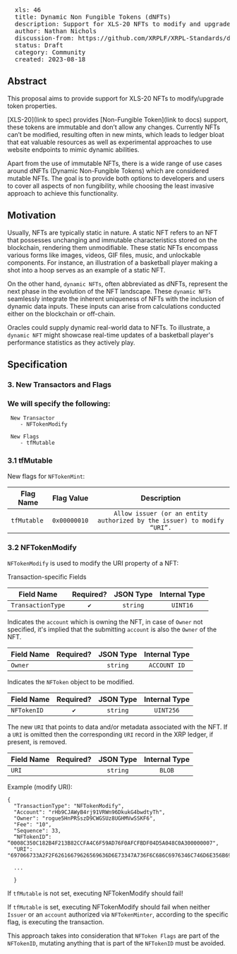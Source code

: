 <pre>
  xls: 46
  title: Dynamic Non Fungible Tokens (dNFTs)
  description: Support for XLS-20 NFTs to modify and upgrade token properties as mutable NFTs
  author: Nathan Nichols <nnichols@ripple.com>
  discussion-from: https://github.com/XRPLF/XRPL-Standards/discussions/130
  status: Draft
  category: Community
  created: 2023-08-18
</pre>

## Abstract

This proposal aims to provide support for XLS-20 NFTs to modify/upgrade token properties.

[XLS-20](link to spec) provides [Non-Fungible Token](link to docs) support, these tokens are immutable and don’t allow any changes. Currently NFTs can’t be modified, resulting often in new mints, which leads to ledger bloat that eat valuable resources as well as experimental approaches to use website endpoints to mimic dynamic abilities.

Apart from the use of immutable NFTs, there is a wide range of use cases around dNFTs (Dynamic Non-Fungible Tokens) which are considered mutable NFTs. The goal is to provide both options to developers and users to cover all aspects of non fungibility, while choosing the least invasive approach to achieve this functionality.

## Motivation

Usually, NFTs are typically static in nature. A static NFT refers to an NFT that possesses unchanging and immutable characteristics stored on the blockchain, rendering them unmodifiable. These static NFTs encompass various forms like images, videos, GIF files, music, and unlockable components. For instance, an illustration of a basketball player making a shot into a hoop serves as an example of a static NFT.

On the other hand, `dynamic NFTs`, often abbreviated as dNFTs, represent the next phase in the evolution of the NFT landscape. These `dynamic NFTs` seamlessly integrate the inherent uniqueness of NFTs with the inclusion of dynamic data inputs. These inputs can arise from calculations conducted either on the blockchain or off-chain. 

Oracles could supply dynamic real-world data to NFTs. To illustrate, a `dynamic NFT` might showcase real-time updates of a basketball player's performance statistics as they actively play.



## Specification

### 3. New Transactors and Flags

### We will specify the following:

	 New Transactor
		- NFTokenModify
	
	 New Flags
		- tfMutable

### 3.1 tfMutable

New flags for `NFTokenMint`:


| Flag Name	        | Flag Value       |  Description     | 
|-------------------|:----------------:|:-------------------------------------------------------------------------------------:|
| `tfMutable` | `0x00000010` | `Allow issuer (or an entity authorized by the issuer) to modify “URI”.` |



### 3.2 NFTokenModify


`NFTokenModify` is used to modify the URI property of a NFT:

Transaction-specific Fields

| Field Name	  | Required?	      |  JSON Type	 | Internal Type    | 
|-------------------|:----------------:|:---------------:|:---------------:|
| `TransactionType` | `✔️` | `string` | `UINT16` |

Indicates the `account` which is owning the NFT, in case of `Owner` not specified, it's implied that the submitting `account` is also the `Owner` of the NFT.

| Field Name	  | Required?	      |  JSON Type	 | Internal Type    | 
|-------------------|:----------------:|:---------------:|:---------------:|
| `Owner` |  | `string` | `ACCOUNT ID` |

Indicates the `NFToken` object to be modified.

| Field Name	  | Required?	      |  JSON Type	 | Internal Type    | 
|-------------------|:----------------:|:---------------:|:---------------:|
| `NFTokenID` | `✔️` | `string` | `UINT256` |

The new `URI` that points to data and/or metadata associated with the NFT. 
If a `URI` is omitted then the corresponding `URI` record in the XRP ledger, if present, is removed. 

| Field Name	  | Required?	      |  JSON Type	 | Internal Type    | 
|-------------------|:----------------:|:---------------:|:---------------:|
| `URI` |   | `string` | `BLOB` |





Example (modify URI):


	{
	  "TransactionType": "NFTokenModify",
	  "Account": "rHb9CJAWyB4rj91VRWn96DkukG4bwdtyTh",
	  "Owner": "rogue5HnPRSszD9CWGSUz8UGHMVwSSKF6",
	  "Fee": "10",
	  "Sequence": 33,
	  “NFTokenID”: “0008C350C182B4F213B82CCFA4C6F59AD76F0AFCFBDF04D5A048C0A300000007",
	  "URI": "697066733A2F2F62616679626569636D6E73347A736F6C686C6976346C746D6E356B697062776373637134616C70736D6C6179696970666B73746B736D3472746B652F5665742E706E67",
	
	  ...
	
	  }


If `tfMutable` is not set, executing NFTokenModify should fail!

If `tfMutable` is set, executing NFTokenModify should fail when neither `Issuer` or an `account` authorized via `NFTokenMinter`, according to the specific flag, is executing the transaction.

This approach takes into consideration that  `NFToken Flags` are part of the `NFTokenID`, mutating anything that is part of the `NFTokenID` must be avoided.
